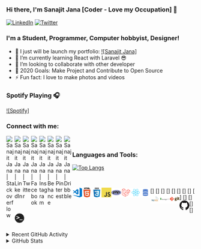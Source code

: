<!-- This Sanajit-Jana/sanajit-jana Repository is most important and valuable repository because its `README.md` (this file) appears as Github profile. -->

### Hi there, I'm Sanajit Jana [Coder - Love my Occupation] 👋

[![LinkedIn]](https://www.linkedin.com/in/sanajit-jana-60880b190/)
[![Twitter]](https://twitter.com/SanajitJana9)

### I'm a Student, Programmer, Computer hobbyist, Designer!

- 🔭 I just will be launch my portfolio: [![Sanajit Jana]](http://sananjitjana.in/)
- 🌱 I’m currently learning React with Laravel 😎
- 👯 I’m looking to collaborate with other developer
- 🥅 2020 Goals: Make Project and Contribute to Open Source
- ⚡ Fun fact: I love to make photos and videos

### Spotify Playing 🎧

[![Spotify]](https://open.spotify.com/album/0wNiULI2D1sSbM60XaLJH1?highlight=spotify:track:7lgvGRC1gN0JGgY9VGXsQT)

### Connect with me:

<a href="https://stackoverflow.com/users/15557408/sanajit-jana" targer="_blank"><img align="left" alt="Sanajit Jana | Stackoverflow" width="22px" src="https://cdn.jsdelivr.net/npm/simple-icons@v3/icons/stackoverflow.svg" /></a>
<a href="https://www.linkedin.com/in/sanajit-jana-60880b190/" targer="_blank"><img align="left" alt="Sanajit Jana | LinkedIn" width="22px" src="https://cdn.jsdelivr.net/npm/simple-icons@v3/icons/linkedin.svg" /></a>
<a href="https://twitter.com/SanajitJana9" targer="_blank"><img align="left" alt="Sanajit Jana | Twitter" width="22px" src="https://cdn.jsdelivr.net/npm/simple-icons@v3/icons/twitter.svg" /></a>
<a href="https://www.facebook.com/sanajitjanafb" targer="_blank"><img align="left" alt="Sanajit Jana | Facebook" width="22px" src="https://cdn.jsdelivr.net/npm/simple-icons@v3/icons/facebook.svg" /></a>
<a href="https://www.instagram.com/mr.sanajit/" targer="_blank"><img align="left" alt="Sanajit Jana | Instagram" width="22px" src="https://cdn.jsdelivr.net/npm/simple-icons@v3/icons/instagram.svg" /></a>
<a href="https://www.behance.net/sanajitjana1" targer="_blank"><img align="left" alt="Sanajit Jana | Behance" width="22px" src="https://cdn.jsdelivr.net/npm/simple-icons@v3/icons/behance.svg" /></a>
<a href="https://in.pinterest.com/sanajitjana1/_saved/" targer="_blank"><img align="left" alt="Sanajit Jana | Pinterest" width="22px" src="https://cdn.jsdelivr.net/npm/simple-icons@v3/icons/pinterest.svg" /></a>
<a href="https://dribbble.com/Sanajit" targer="_blank"><img align="left" alt="Sanajit Jana | Dribbble" width="22px" src="https://cdn.jsdelivr.net/npm/simple-icons@v3/icons/dribbble.svg" /></a>

<br />

### Languages and Tools:

[![Top Langs](https://github-readme-stats.vercel.app/api/top-langs/?username=sanajit-jana)](https://github.com/sanajit-jana?tab=repositories)

<br/>

[<img align="left" alt="Visual Studio Code" width="26px" src="https://raw.githubusercontent.com/github/explore/80688e429a7d4ef2fca1e82350fe8e3517d3494d/topics/visual-studio-code/visual-studio-code.png" />]
[<img align="left" alt="HTML5" width="26px" src="https://raw.githubusercontent.com/github/explore/80688e429a7d4ef2fca1e82350fe8e3517d3494d/topics/html/html.png" />]
[<img align="left" alt="CSS3" width="26px" src="https://raw.githubusercontent.com/github/explore/80688e429a7d4ef2fca1e82350fe8e3517d3494d/topics/css/css.png" />]
[<img align="left" alt="JavaScript" width="26px" src="https://raw.githubusercontent.com/github/explore/80688e429a7d4ef2fca1e82350fe8e3517d3494d/topics/javascript/javascript.png" />]
[<img align="left" alt="Php" width="26px" src="https://raw.githubusercontent.com/github/explore/80688e429a7d4ef2fca1e82350fe8e3517d3494d/topics/php/php.png" />]
[<img align="left" alt="Laravel" width="26px" src="https://raw.githubusercontent.com/github/explore/80688e429a7d4ef2fca1e82350fe8e3517d3494d/topics/laravel/laravel.png" />]
[<img align="left" alt="React" width="26px" src="https://raw.githubusercontent.com/github/explore/80688e429a7d4ef2fca1e82350fe8e3517d3494d/topics/react/react.png" />]
[<img align="left" alt="SQL" width="26px" src="https://raw.githubusercontent.com/github/explore/80688e429a7d4ef2fca1e82350fe8e3517d3494d/topics/sql/sql.png" />]
[<img align="left" alt="MySQL" width="26px" src="https://raw.githubusercontent.com/github/explore/80688e429a7d4ef2fca1e82350fe8e3517d3494d/topics/mysql/mysql.png" />]
[<img align="left" alt="MongoDB" width="26px" src="https://raw.githubusercontent.com/github/explore/80688e429a7d4ef2fca1e82350fe8e3517d3494d/topics/mongodb/mongodb.png" />]
[<img align="left" alt="Git" width="26px" src="https://raw.githubusercontent.com/github/explore/80688e429a7d4ef2fca1e82350fe8e3517d3494d/topics/git/git.png" />]
[<img align="left" alt="GitHub" width="26px" src="https://raw.githubusercontent.com/github/explore/78df643247d429f6cc873026c0622819ad797942/topics/github/github.png" />]
[<img align="left" alt="Terminal" width="26px" src="https://raw.githubusercontent.com/github/explore/80688e429a7d4ef2fca1e82350fe8e3517d3494d/topics/terminal/terminal.png" />]

<br />
<br />

<details>
  <summary>Recent GitHub Activity</summary>
  
<!--START_SECTION:activity-->
1. <a href="https://github.com/Sanajit-Jana/react-digital-clock.git"><img align="left" alt="HTML5" width="26px" src="https://cdn.jsdelivr.net/npm/simple-icons@v3/icons/react.svg" />React Digital Clock with Greetings</a>
2. <a href="https://github.com/Sanajit-Jana/laravel-contact-form.git"><img align="left" alt="HTML5" width="26px" src="https://cdn.jsdelivr.net/npm/simple-icons@v3/icons/laravel.svg" />Laravel Contact Form</a>
<!--END_SECTION:activity-->

</details>

<details>
  <summary>GitHub Stats</summary>


</details>

[stackoverflow]: https://stackoverflow.com/users/15557408/sanajit-jana
[behance]: https://www.behance.net/sanajitjana1
[twitter]: https://twitter.com/SanajitJana9
[instagram]: https://instagram.com/mr.sanajit
[linkedin]: https://www.linkedin.com/in/sanajit-jana-60880b190/
[Twitter]: https://twitter.com/SanajitJana9
